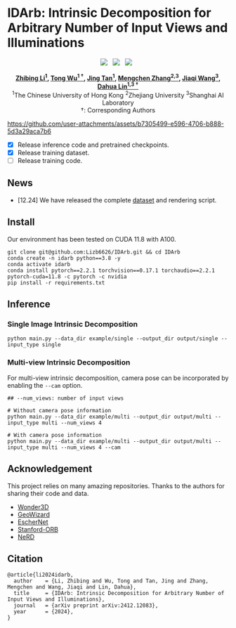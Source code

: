 # IDArb: Intrinsic Decomposition for Arbitrary Number of Input Views and Illuminations

<div align="center">

 <a href='https://lizb6626.github.io/IDArb/'><img src='https://img.shields.io/badge/Project-Page-Green'></a> &nbsp;
 <a href='https://huggingface.co/lizb6626/IDArb'><img src='https://img.shields.io/badge/%F0%9F%A4%97%20Hugging%20Face-Dataset-blue'></a> &nbsp;
 <a href='https://arxiv.org/abs/2412.12083'><img src='https://img.shields.io/badge/arXiv-2412.12083-b31b1b.svg'></a> &nbsp;

**[Zhibing Li<sup>1</sup>](https://lizb6626.github.io/), 
[Tong Wu<sup>1 &dagger;</sup>](https://wutong16.github.io/), 
[Jing Tan<sup>1</sup>](https://sparkstj.github.io/), 
[Mengchen Zhang<sup>2,3</sup>](https://kszpxxzmc.github.io/), 
[Jiaqi Wang<sup>3</sup>](https://myownskyw7.github.io/), 
[Dahua Lin<sup>1,3 &dagger;</sup>](http://dahua.site/)** 
<br>
<sup>1</sup>The Chinese University of Hong Kong
<sup>2</sup>Zhejiang University
<sup>3</sup>Shanghai AI Laboratory
<br>
&dagger;: Corresponding Authors

</div>

https://github.com/user-attachments/assets/b7305499-e596-4706-b888-5d3a29aca7b6

- [x] Release inference code and pretrained checkpoints.
- [x] Release training dataset.
- [ ] Release training code.

## News

- [12.24] We have released the complete [dataset](https://huggingface.co/lizb6626/IDArb) and rendering script.

## Install

Our environment has been tested on CUDA 11.8 with A100.

```
git clone git@github.com:Lizb6626/IDArb.git && cd IDArb
conda create -n idarb python==3.8 -y
conda activate idarb
conda install pytorch==2.2.1 torchvision==0.17.1 torchaudio==2.2.1 pytorch-cuda=11.8 -c pytorch -c nvidia
pip install -r requirements.txt
```

## Inference

### Single Image Intrinsic Decomposition
```
python main.py --data_dir example/single --output_dir output/single --input_type single
```

### Multi-view Intrinsic Decomposition
For multi-view intrinsic decomposition, camera pose can be incorporated by enabling the `--cam` option.
```
## --num_views: number of input views

# Without camera pose information
python main.py --data_dir example/multi --output_dir output/multi --input_type multi --num_views 4

# With camera pose information
python main.py --data_dir example/multi --output_dir output/multi --input_type multi --num_views 4 --cam
```

## Acknowledgement

This project relies on many amazing repositories. Thanks to the authors for sharing their code and data.

- [Wonder3D](https://github.com/xxlong0/Wonder3D)
- [GeoWizard](https://github.com/fuxiao0719/GeoWizard)
- [EscherNet](https://github.com/kxhit/EscherNet)
- [Stanford-ORB](https://github.com/StanfordORB/Stanford-ORB)
- [NeRD](https://github.com/cgtuebingen/NeRD-Neural-Reflectance-Decomposition/tree/master)

## Citation
```
@article{li2024idarb,
  author    = {Li, Zhibing and Wu, Tong and Tan, Jing and Zhang, Mengchen and Wang, Jiaqi and Lin, Dahua},
  title     = {IDArb: Intrinsic Decomposition for Arbitrary Number of Input Views and Illuminations},
  journal   = {arXiv preprint arXiv:2412.12083},
  year      = {2024},
}
```